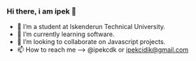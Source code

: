 ### Hi there, i am ipek 👋

- 🔭 I’m a student at Iskenderun Technical University.
- 🌱 I’m currently learning software.
- 👯 I’m looking to collaborate on Javascript projects.
- 📫 How to reach me --> @ipekcdk or ipekcidik@gmail.com
